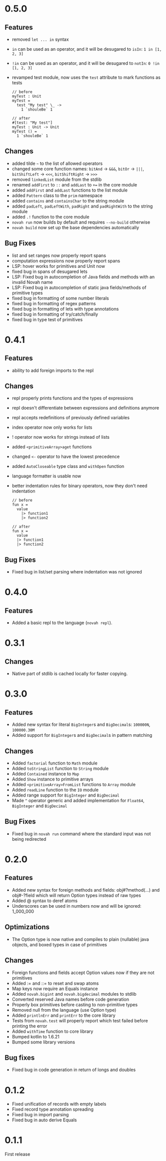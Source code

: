 # 0.5.0

## Features

- removed `let ... in` syntax
- `in` can be used as an operator, and it will be desugared to `isIn`: ```1 in [1, 2, 3]```
- `!in` can be used as an operator, and it will be desugared to `notIn`: ```0 !in [1, 2, 3]```
- revamped test module, now uses the `test` attribute to mark functions as tests

    ```novah
    // before
    myTest : Unit
    myTest =
      test "My test" \_ ->
        1 `shouleBe` 1
    
    // after
    #[test: "My test"]
    myTest : Unit -> Unit
    myTest () =
      1 `shouleBe` 1
    ```

## Changes

- added tilde `~` to the list of allowed operators
- changed some core function names: `bitAnd` -> `&&&`, `bitOr` -> `|||`, `bitShiftLeft` -> `<<<`, `bitShiftRight` -> `>>>`
- removed `linkedList` module from the stdlib
- renamed `addFirst` to `::` and `addLast` to `+=` in the core module
- added `addFirst` and `addLast` functions to the list module
- added `Pattern` class to the `prim` namespace
- added `contains` and `containsChar` to the string module
- added `padLeft`, `padLeftWith`, `padRight` and `padRightWith` to the string module
- added `.!` function to the core module
- `novah run` now builds by default and requires `--no-build` otherwise
- `novah build` now set up the base dependencies automatically

## Bug Fixes

- list and set ranges now properly report spans
- computation expressions now properly report spans
- LSP: hover works for primitives and Unit now
- fixed bug in spans of desugared lets
- LSP: Fixed bug in autocompletion of Java fields and methods with an invalid Novah name
- LSP: Fixed bug in autocompletion of static java fields/methods of primitive types
- fixed bug in formatting of some number literals
- fixed bug in formatting of regex patterns
- fixed bug in formatting of lets with type annotations
- fixed bug in formatting of try/catch/finally
- fixed bug in type test of primitives

# 0.4.1

## Features

- ability to add foreign imports to the repl

## Changes

- repl properly prints functions and the types of expressions
- repl doesn't differentiate between expressions and definitions anymore
- repl accepts redefinitions of previously defined variables
- index operator now only works for lists
- ! operator now works for strings instead of lists
- added `<primitiveArray>aget` functions
- changed `<-` operator to have the lowest precedence
- added `AutoCloseable` type class and `withOpen` function
- language formatter is usable now
- better indentation rules for binary operators, now they don't need indentation

    ```novah
    // before
    fun x =
      value
        |> function1
        |> function2
    
    // after
    fun x =
      value
      |> function1
      |> function2
    ```

## Bug Fixes

- Fixed bug in list/set parsing where indentation was not ignored

# 0.4.0

## Features

- Added a basic repl to the language (`novah repl`).

# 0.3.1

## Changes

- Native part of stdlib is cached locally for faster copying.

# 0.3.0

## Features

- Added new syntax for literal `BigInteger`s and `BigDecimal`s: `100000N`, `100000.30M`
- Added support for `BigInteger`s and `BigDecimal`s in pattern matching

## Changes

- Added `factorial` function to `Math` module
- Added `toStringList` function to `String` module
- Added `Contained` instance to `Map`
- Added `Show` instance to primitive arrays
- Added `<primitiveArray>FromList` functions to `Array` module
- Added `readLine` function to the `IO` module
- Added range support for `BigInteger` and `BigDecimal`
- Made `^` operator generic and added implementation for `Float64`, `BigInteger` and `BigDecimal`

## Bug Fixes

- Fixed bug in `novah run` command where the standard input was not being redirected

# 0.2.0

## Features

- Added new syntax for foreign methods and fields: obj#?method(...) and obj#-?field
  which will return Option types instead of raw types
- Added @ syntax to deref atoms
- Underscores can be used in numbers now and will be ignored: 1_000_000

## Optimizations

- The Option type is now native and compiles to plain (nullable) java objects, and boxed types in case of primitives

## Changes

- Foreign functions and fields accept Option values now if they are not primitives
- Added := and ::= to reset and swap atoms
- Map keys now require an Equals instance
- Added `novah.bigint` and `novah.bigdecimal` modules to stdlib
- Converted reserved Java names before code generation
- Properly box primitives before casting to non-primitive types
- Removed null from the language (use Option type)
- Added `printlnErr` and `printErr` to the core library
- Tests from `novah.test` will properly report which test failed before printing the error
- Added `withTime` function to core library
- Bumped kotlin to 1.6.21
- Bumped some library versions

## Bug fixes

- Fixed bug in code generation in return of longs and doubles

# 0.1.2

- Fixed unification of records with empty labels
- Fixed record type annotation spreading
- Fixed bug in import parsing
- Fixed bug in auto derive Equals

# 0.1.1

First release